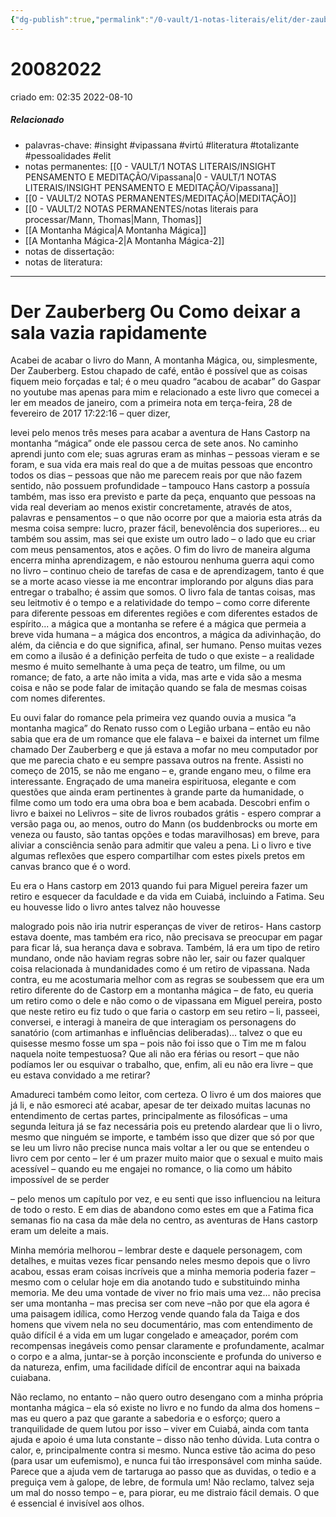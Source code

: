 ```yaml
---
{"dg-publish":true,"permalink":"/0-vault/1-notas-literais/elit/der-zauberberg-ou-como-deixar-a-sala-vazia-rapidamente/","tags":["insight","vipassana","virtú","literatura","totalizante","pessoalidades","elit"],"dgHomeLink":true,"dgShowLocalGraph":true,"dgShowFileTree":true,"noteIcon":""}
---
```


# 20082022
criado em: 02:35 2022-08-10

##### Relacionado
- palavras-chave: #insight #vipassana #virtú #literatura #totalizante #pessoalidades #elit
- notas permanentes: [[0 - VAULT/1 NOTAS LITERAIS/INSIGHT PENSAMENTO E MEDITAÇÃO/Vipassana\|0 - VAULT/1 NOTAS LITERAIS/INSIGHT PENSAMENTO E MEDITAÇÃO/Vipassana]]
- [[0 - VAULT/2 NOTAS PERMANENTES/MEDITAÇÃO\|MEDITAÇÃO]] 
- [[0 - VAULT/2 NOTAS PERMANENTES/notas literais para processar/Mann, Thomas\|Mann, Thomas]] 
- [[A Montanha Mágica\|A Montanha Mágica]]
- [[A Montanha Mágica-2\|A Montanha Mágica-2]]
- notas de dissertação:
- notas de literatura: 

---

# Der Zauberberg Ou Como deixar a sala vazia rapidamente

Acabei de acabar o livro do Mann, A montanha Mágica, ou, simplesmente, Der Zauberberg. Estou chapado de café, então é possível que as coisas fiquem meio forçadas e tal; é o meu quadro “acabou de acabar” do Gaspar no youtube mas apenas para mim e relacionado a este livro que comecei a ler em meados de janeiro, com a primeira nota em terça-feira, 28 de fevereiro de 2017 17:22:16 – quer dizer,

levei pelo menos três meses para acabar a aventura de Hans Castorp na montanha “mágica” onde ele passou cerca de sete anos. No caminho aprendi junto com ele; suas agruras eram as minhas – pessoas vieram e se foram, e sua vida era mais real do que a de muitas pessoas que encontro todos os dias – pessoas que não me parecem reais por que não fazem sentido, não possuem profundidade – tampouco Hans castorp a possuía também, mas isso era previsto e parte da peça, enquanto que pessoas na vida real deveriam ao menos existir concretamente, através de atos, palavras e pensamentos – o que não ocorre por que a maioria esta atrás da mesma coisa sempre: lucro, prazer fácil, benevolência dos superiores... eu também sou assim, mas sei que existe um outro lado – o lado que eu criar com meus pensamentos, atos e ações. O fim do livro de maneira alguma encerra minha aprendizagem, e não estourou nenhuma guerra aqui como no livro – continuo cheio de tarefas de casa e de aprendizagem, tanto é que se a morte acaso viesse ia me encontrar implorando por alguns dias para entregar o trabalho; é assim que somos. O livro fala de tantas coisas, mas seu leitmotiv é o tempo e a relatividade do tempo – como corre diferente para diferente pessoas em diferentes regiões e com diferentes estados de espírito... a mágica que a montanha se refere é a mágica que permeia a breve vida humana – a mágica dos encontros, a mágica da adivinhação, do além, da ciência e do que significa, afinal, ser humano. Penso muitas vezes em como a ilusão é a definição perfeita de tudo o que existe – a realidade mesmo é muito semelhante à uma peça de teatro, um filme, ou um romance; de fato, a arte não imita a vida, mas arte e vida são a mesma coisa e não se pode falar de imitação quando se fala de mesmas coisas com nomes diferentes.

Eu ouvi falar do romance pela primeira vez quando ouvia a musica “a montanha magica” do Renato russo com o Legião urbana – então eu não sabia que era de um romance que ele falava – e baixei da internet um filme chamado Der Zauberberg e que já estava a mofar no meu computador por que me parecia chato e eu sempre passava outros na frente. Assisti no começo de 2015, se não me engano – e, grande engano meu, o filme era interessante. Engraçado de uma maneira espirituosa, elegante e com questões que ainda eram pertinentes à grande parte da humanidade, o filme como um todo era uma obra boa e bem acabada. Descobri enfim o livro e baixei no Lelivros – site de livros roubados grátis - espero comprar a versão paga ou, ao menos, outro do Mann (os buddenbrocks ou morte em veneza ou fausto, são tantas opções e todas maravilhosas) em breve, para aliviar a consciência senão para admitir que valeu a pena. Li o livro e tive algumas reflexões que espero compartilhar com estes pixels pretos em canvas branco que é o word.

Eu era o Hans castorp em 2013 quando fui para Miguel pereira fazer um retiro e esquecer da faculdade e da vida em Cuiabá, incluindo a Fatima. Seu eu houvesse lido o livro antes talvez não houvesse

malogrado pois não iria nutrir esperanças de viver de retiros- Hans castorp estava doente, mas também era rico, não precisava se preocupar em pagar para ficar lá, sua herança dava e sobrava. Também, lá era um tipo de retiro mundano, onde não haviam regras sobre não ler, sair ou fazer qualquer coisa relacionada à mundanidades como é um retiro de vipassana. Nada contra, eu me acostumaria melhor com as regras se soubessem que era um retiro diferente do de Castorp em a montanha mágica – de fato, eu queria um retiro como o dele e não como o de vipassana em Miguel pereira, posto que neste retiro eu fiz tudo o que faria o castorp em seu retiro – li, passeei, conversei, e interagi à maneira de que interagiam os personagens do sanatório (com artimanhas e influências deliberadas)... talvez o que eu quisesse mesmo fosse um spa – pois não foi isso que o Tim me m falou naquela noite tempestuosa? Que ali não era férias ou resort – que não podíamos ler ou esquivar o trabalho, que, enfim, ali eu não era livre – que eu estava convidado a me retirar?

Amadureci também como leitor, com certeza. O livro é um dos maiores que já li, e não esmoreci até acabar, apesar de ter deixado muitas lacunas no entendimento de certas partes, principalmente as filosóficas – uma segunda leitura já se faz necessária pois eu pretendo alardear que li o livro, mesmo que ninguém se importe, e também isso que dizer que só por que se leu um livro não precise nunca mais voltar a ler ou que se entendeu o livro cem por cento – ler é um prazer muito maior que o sexual e muito mais acessível – quando eu me engajei no romance, o lia como um hábito impossível de se perder

– pelo menos um capítulo por vez, e eu senti que isso influenciou na leitura de todo o resto. E em dias de abandono como estes em que a Fatima fica semanas fio na casa da mãe dela no centro, as aventuras de Hans castorp eram um deleite a mais.

Minha memória melhorou – lembrar deste e daquele personagem, com detalhes, e muitas vezes ficar pensando neles mesmo depois que o livro acabou, essas eram coisas incríveis que a minha memoria poderia fazer – mesmo com o celular hoje em dia anotando tudo e substituindo minha memoria. Me deu uma vontade de viver no frio mais uma vez... não precisa ser uma montanha – mas precisa ser com neve –não por que ela agora é uma paisagem idílica, como Herzog vende quando fala da Taiga e dos homens que vivem nela no seu documentário, mas com entendimento de quão difícil é a vida em um lugar congelado e ameaçador, porém com recompensas inegáveis como pensar claramente e profundamente, acalmar o corpo e a alma, juntar-se à porção inconsciente e profunda do universo e da natureza, enfim, uma facilidade difícil de encontrar aqui na baixada cuiabana.

Não reclamo, no entanto – não quero outro desengano com a minha própria montanha mágica – ela só existe no livro e no fundo da alma dos homens –mas eu quero a paz que garante a sabedoria e o esforço; quero a tranquilidade de quem lutou por isso – viver em Cuiabá, ainda com tanta ajuda e apoio é uma luta constante – disso não tenho dúvida. Luta contra o calor, e, principalmente contra si mesmo. Nunca estive tão acima do peso (para usar um eufemismo), e nunca fui tão irresponsável com minha saúde. Parece que a ajuda vem de tartaruga ao passo que as duvidas, o tedio e a preguiça vem à galope, de lebre, de formula um! Não reclamo, talvez seja um mal do nosso tempo – e, para piorar, eu me distraio fácil demais. O que é essencial é invisível aos olhos.